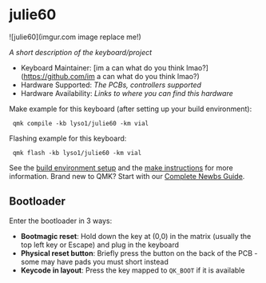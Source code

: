 # julie60

![julie60](imgur.com image replace me!)

*A short description of the keyboard/project*

* Keyboard Maintainer: [im a can what do you think lmao?](https://github.com/im a can what do you think lmao?)
* Hardware Supported: *The PCBs, controllers supported*
* Hardware Availability: *Links to where you can find this hardware*

Make example for this keyboard (after setting up your build environment):

     qmk compile -kb lyso1/julie60 -km vial

Flashing example for this keyboard:

     qmk flash -kb lyso1/julie60 -km vial

See the [build environment setup](https://docs.qmk.fm/#/getting_started_build_tools) and the [make instructions](https://docs.qmk.fm/#/getting_started_make_guide) for more information. Brand new to QMK? Start with our [Complete Newbs Guide](https://docs.qmk.fm/#/newbs).

## Bootloader

Enter the bootloader in 3 ways:

* **Bootmagic reset**: Hold down the key at (0,0) in the matrix (usually the top left key or Escape) and plug in the keyboard
* **Physical reset button**: Briefly press the button on the back of the PCB - some may have pads you must short instead
* **Keycode in layout**: Press the key mapped to `QK_BOOT` if it is available
